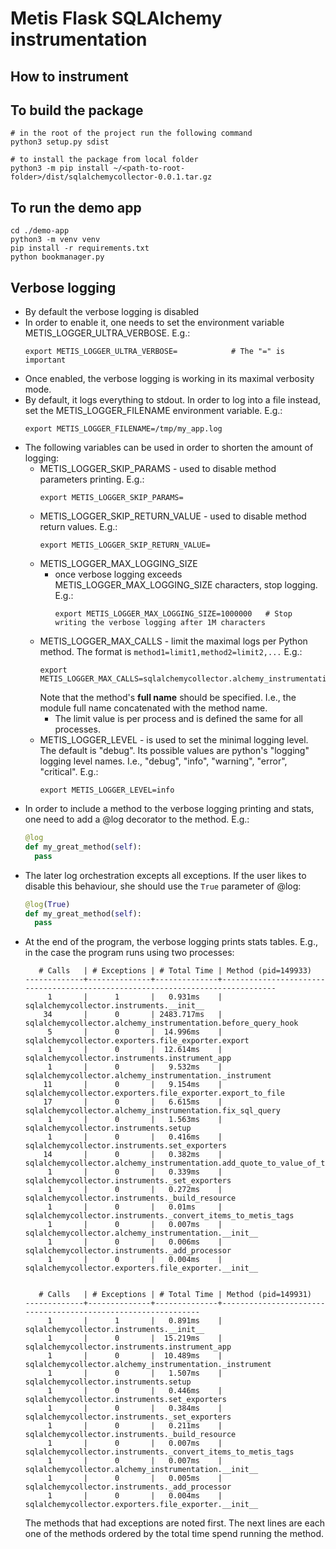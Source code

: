 # Metis Flask SQLAlchemy instrumentation

## How to instrument



## To build the package

```shell
# in the root of the project run the following command
python3 setup.py sdist

# to install the package from local folder
python3 -m pip install ~/<path-to-root-folder>/dist/sqlalchemycollector-0.0.1.tar.gz
```


## To run the demo app
```shell
cd ./demo-app
python3 -m venv venv
pip install -r requirements.txt
python bookmanager.py
```

## Verbose logging
* By default the verbose logging is disabled
* In order to enable it, one needs to set the environment variable METIS_LOGGER_ULTRA_VERBOSE. E.g.:
    ```commandline
    export METIS_LOGGER_ULTRA_VERBOSE=            # The "=" is important
    ```
* Once enabled, the verbose logging is working in its maximal verbosity mode.
* By default, it logs everything to stdout. In order to log into a file instead, set the METIS_LOGGER_FILENAME environment variable. E.g.:
    ```commandline
    export METIS_LOGGER_FILENAME=/tmp/my_app.log
    ```
* The following variables can be used in order to shorten the amount of logging:
  * METIS_LOGGER_SKIP_PARAMS - used to disable method parameters printing. E.g.:
    ```commandline
    export METIS_LOGGER_SKIP_PARAMS=
    ```
  * METIS_LOGGER_SKIP_RETURN_VALUE - used to disable method return values. E.g.:
    ```commandline
    export METIS_LOGGER_SKIP_RETURN_VALUE=
    ```
  * METIS_LOGGER_MAX_LOGGING_SIZE
    * once verbose logging exceeds METIS_LOGGER_MAX_LOGGING_SIZE characters, stop logging. E.g.:
      ```commandline
      export METIS_LOGGER_MAX_LOGGING_SIZE=1000000   # Stop writing the verbose logging after 1M characters
      ```
  * METIS_LOGGER_MAX_CALLS - limit the maximal logs per Python method. The format is ```method1=limit1,method2=limit2,...``` E.g.:
    ```commandline
    export METIS_LOGGER_MAX_CALLS=sqlalchemycollector.alchemy_instrumentation.fix_sql_query=10000,sqlalchemycollector.alchemy_instrumentation.before_query_hook=10000,sqlalchemycollector.exporters.file_exporter.export_to_file=5000
    ```
    Note that the method's **full name** should be specified. I.e., the module full name concatenated with the method name.
    * The limit value is per process and is defined the same for all processes.
  * METIS_LOGGER_LEVEL - is used to set the minimal logging level. The default is "debug". Its possible values are python's "logging" logging level names. I.e., "debug", "info", "warning", "error", "critical". E.g.:
    ```commandline
    export METIS_LOGGER_LEVEL=info
    ```
* In order to include a method to the verbose logging printing and stats, one need to add a @log decorator to the method. E.g.:
  ```python
  @log
  def my_great_method(self):
    pass
  ```
* The later log orchestration excepts all exceptions. If the user likes to disable this behaviour, she should use the ```True``` parameter of @log:
  ```python
  @log(True)
  def my_great_method(self):
    pass
  ```
* At the end of the program, the verbose logging prints stats tables. E.g., in the case the program runs using two processes:
  ```commandline
     # Calls   | # Exceptions | # Total Time | Method (pid=149933)
  -------------+--------------+--------------+-------------------------------------------------------------------------------
       1       |      1       |   0.931ms    | sqlalchemycollector.instruments.__init__
      34       |      0       | 2483.717ms   | sqlalchemycollector.alchemy_instrumentation.before_query_hook
       5       |      0       |  14.996ms    | sqlalchemycollector.exporters.file_exporter.export
       1       |      0       |  12.614ms    | sqlalchemycollector.instruments.instrument_app
       1       |      0       |   9.532ms    | sqlalchemycollector.alchemy_instrumentation._instrument
      11       |      0       |   9.154ms    | sqlalchemycollector.exporters.file_exporter.export_to_file
      17       |      0       |   6.615ms    | sqlalchemycollector.alchemy_instrumentation.fix_sql_query
       1       |      0       |   1.563ms    | sqlalchemycollector.instruments.setup
       1       |      0       |   0.416ms    | sqlalchemycollector.instruments.set_exporters
      14       |      0       |   0.382ms    | sqlalchemycollector.alchemy_instrumentation.add_quote_to_value_of_type_string
       1       |      0       |   0.339ms    | sqlalchemycollector.instruments._set_exporters
       1       |      0       |   0.272ms    | sqlalchemycollector.instruments._build_resource
       1       |      0       |   0.01ms     | sqlalchemycollector.instruments._convert_items_to_metis_tags
       1       |      0       |   0.007ms    | sqlalchemycollector.alchemy_instrumentation.__init__
       1       |      0       |   0.006ms    | sqlalchemycollector.instruments._add_processor
       1       |      0       |   0.004ms    | sqlalchemycollector.exporters.file_exporter.__init__


     # Calls   | # Exceptions | # Total Time | Method (pid=149931)
  -------------+--------------+--------------+--------------------------------------------------------------
       1       |      1       |   0.891ms    | sqlalchemycollector.instruments.__init__
       1       |      0       |  15.219ms    | sqlalchemycollector.instruments.instrument_app
       1       |      0       |  10.489ms    | sqlalchemycollector.alchemy_instrumentation._instrument
       1       |      0       |   1.507ms    | sqlalchemycollector.instruments.setup
       1       |      0       |   0.446ms    | sqlalchemycollector.instruments.set_exporters
       1       |      0       |   0.384ms    | sqlalchemycollector.instruments._set_exporters
       1       |      0       |   0.211ms    | sqlalchemycollector.instruments._build_resource
       1       |      0       |   0.007ms    | sqlalchemycollector.instruments._convert_items_to_metis_tags
       1       |      0       |   0.007ms    | sqlalchemycollector.alchemy_instrumentation.__init__
       1       |      0       |   0.005ms    | sqlalchemycollector.instruments._add_processor
       1       |      0       |   0.004ms    | sqlalchemycollector.exporters.file_exporter.__init__
  ```
  The methods that had exceptions are noted first. The next lines are each one of the methods ordered by the total time spend running the method.